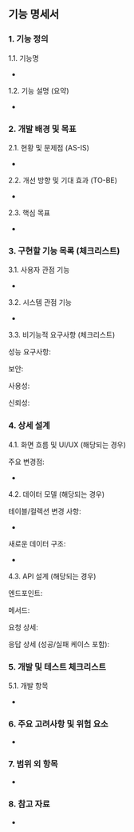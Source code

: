 ## 기능 명세서
### 1. 기능 정의
   
1.1. 기능명

-

1.2. 기능 설명 (요약)

-


### 2. 개발 배경 및 목표

2.1. 현황 및 문제점 (AS-IS)

-

2.2. 개선 방향 및 기대 효과 (TO-BE)

- 

2.3. 핵심 목표

-

### 3. 구현할 기능 목록 (체크리스트)

3.1. 사용자 관점 기능

-

3.2. 시스템 관점 기능

-


3.3. 비기능적 요구사항 (체크리스트)

성능 요구사항:

보안:

사용성:

신뢰성:

### 4. 상세 설계

4.1. 화면 흐름 및 UI/UX (해당되는 경우)


주요 변경점:

-

4.2. 데이터 모델 (해당되는 경우)

테이블/컬렉션 변경 사항:

- 

새로운 데이터 구조: 

-

4.3. API 설계 (해당되는 경우)

엔드포인트:

메서드:

요청 상세:

응답 상세 (성공/실패 케이스 포함):

### 5. 개발 및 테스트 체크리스트

5.1. 개발 항목

- 

### 6. 주요 고려사항 및 위험 요소

-

### 7. 범위 외 항목

- 

### 8. 참고 자료

- 
